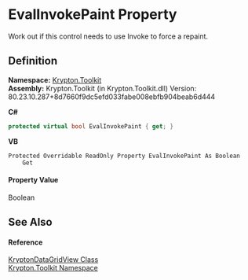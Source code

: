 # EvalInvokePaint Property


Work out if this control needs to use Invoke to force a repaint.



## Definition
**Namespace:** <a href="79d2eac2-21f4-54ff-7552-b20c33c30600.md">Krypton.Toolkit</a>  
**Assembly:** Krypton.Toolkit (in Krypton.Toolkit.dll) Version: 80.23.10.287+8d7660f9dc5efd033fabe008ebfb904beab6d444

**C#**
``` C#
protected virtual bool EvalInvokePaint { get; }
```
**VB**
``` VB
Protected Overridable ReadOnly Property EvalInvokePaint As Boolean
	Get
```



#### Property Value
Boolean

## See Also


#### Reference
<a href="b763ad9e-a40e-a9d4-85a7-f45569078e74.md">KryptonDataGridView Class</a>  
<a href="79d2eac2-21f4-54ff-7552-b20c33c30600.md">Krypton.Toolkit Namespace</a>  
